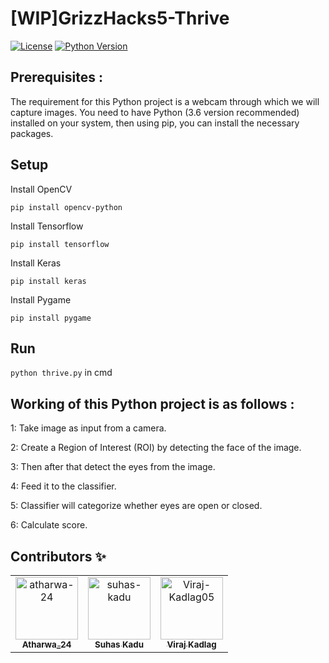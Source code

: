 # [WIP]GrizzHacks5-Thrive

[![License](https://img.shields.io/github/license/atharwa-24/GrizzHacks5-Thrive-?logo=github)](https://github.com/atharwa-24/GrizzHacks5-Thrive-/blob/develop/LICENSE)
[![Python Version](https://img.shields.io/badge/python-3.6-blue.svg?logo=python)](https://www.python.org/downloads/release/python-360/)                      
 
## Prerequisites :

The requirement for this Python project is a webcam through which we will capture images. You need to have Python (3.6 version recommended) installed on your system, then using pip, you can install the necessary packages.

## Setup

Install OpenCV

`pip install opencv-python`

Install Tensorflow

`pip install tensorflow`

Install Keras

`pip install keras`

Install Pygame

`pip install pygame`

## Run

`python thrive.py` in cmd

## Working of this Python project is as follows :

1: Take image as input from a camera.

2: Create a Region of Interest (ROI) by detecting the face of the image.

3: Then after that detect the eyes from the image.

4: Feed it to the classifier.

5: Classifier will categorize whether eyes are open or closed.

6: Calculate score.

## Contributors :sparkles:
<!-- readme: contributors -start --> 
<table>
<tr>
    <td align="center">
        <a href="https://github.com/atharwa-24">
            <img src="https://avatars0.githubusercontent.com/u/54115798?v=4" width="100;" alt="atharwa-24"/>
            <br />
            <sub><b>Atharwa_24</b></sub>
        </a>
    </td>
    <td align="center">
        <a href="https://github.com/suhas-kadu">
            <img src="https://avatars3.githubusercontent.com/u/60438083?v=4" width="100;" alt="suhas-kadu"/>
            <br />
            <sub><b>Suhas Kadu</b></sub>
        </a>
    </td>    
    <td align="center">
        <a href="https://github.com/Viraj-Kadlag05">
            <img src="https://avatars0.githubusercontent.com/u/70571553?s=400&u=510c3a29b2747764abc61c5109f6922f6f557fc7&v=4" width="100;" alt="Viraj-Kadlag05"/>
            <br />
            <sub><b>Viraj Kadlag</b></sub>
        </a>
    </td></tr>
</table>
<!-- readme: contributors -end -->

